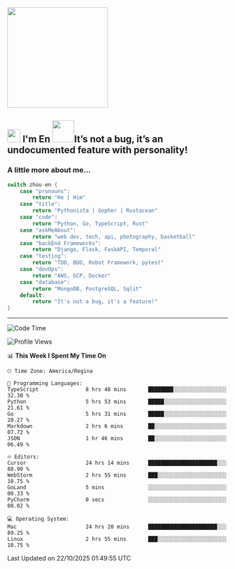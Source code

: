 <img align='center' src="https://media.giphy.com/media/GP1TJJSV4Ys1r64q2A/giphy.gif" width="230">

<h2><img src="https://emojis.slackmojis.com/emojis/images/1531849430/4246/blob-sunglasses.gif?1531849430" width="30"/> I'm En <img src="https://media.giphy.com/media/12oufCB0MyZ1Go/giphy.gif" width="50">It’s not a bug, it’s an undocumented feature with personality!</h2>


<!-- <img align='right' src="https://media.giphy.com/media/M9gbBd9nbDrOTu1Mqx/giphy.gif" width="230"> -->


### A little more about me... 
<!--
```javascript
const zhou-en = {
    pronouns: "He" | "Him",
    title: "Pythonista" | "Gopher" | "Rustacean",
    code: ["Python", "Go", "Rust", "TypeScript"],
    askMeAbout: ["web dev", "tech", "app dev", "photography"],
    technologies: {
        backEnd: {
            python: ["Django", "Flask", "FaskAPI"],
            go: []
        },
        scraping: ["selenium", "scrapy", "spider"],
        testing: ["Robot Framework"],
        devOps: ["AWS", "Docker", "GCP", "Nginx"],
        databases: ["mongo", "postgresql", "sqlite"],
        misc: ["Firebase", "Heroku"]
    },
    architecture: ["Event Driven Architecture", "Microservices"],
    currentFocus: ["Temporal", "Rust"],
    funFact: "It's not a bug, it's a feature!"
};
```
  -->

```go
switch zhou-en {
    case "pronouns":
        return "He | Him"
    case "title":
        return "Pythonista | Gopher | Rustacean"
    case "code":
        return "Python, Go, TypeScript, Rust"
    case "askMeAbout":
        return "web dev, tech, api, photography, basketball"
    case "backEnd Frameworks":
        return "Django, Flask, FaskAPI, Temporal"
    case "testing":
        return "TDD, BDD, Robot Framework, pytest"
    case "devOps":
        return "AWS, GCP, Docker"
    case "database":
        return "MongoDB, PostgreSQL, Sqlit"
    default:
        return "It's not a bug, it's a feature!"
}
```




---
<!--START_SECTION:waka-->
![Code Time](http://img.shields.io/badge/Code%20Time-2%2C615%20hrs%2038%20mins-blue)

![Profile Views](http://img.shields.io/badge/Profile%20Views-0-blue)

📊 **This Week I Spent My Time On** 

```text
🕑︎ Time Zone: America/Regina

💬 Programming Languages: 
TypeScript               8 hrs 48 mins       ████████░░░░░░░░░░░░░░░░░   32.30 % 
Python                   5 hrs 53 mins       █████░░░░░░░░░░░░░░░░░░░░   21.61 % 
Go                       5 hrs 31 mins       █████░░░░░░░░░░░░░░░░░░░░   20.27 % 
Markdown                 2 hrs 6 mins        ██░░░░░░░░░░░░░░░░░░░░░░░   07.72 % 
JSON                     1 hr 46 mins        ██░░░░░░░░░░░░░░░░░░░░░░░   06.49 % 

🔥 Editors: 
Cursor                   24 hrs 14 mins      ██████████████████████░░░   88.90 % 
WebStorm                 2 hrs 55 mins       ███░░░░░░░░░░░░░░░░░░░░░░   10.75 % 
GoLand                   5 mins              ░░░░░░░░░░░░░░░░░░░░░░░░░   00.33 % 
PyCharm                  0 secs              ░░░░░░░░░░░░░░░░░░░░░░░░░   00.02 % 

💻 Operating System: 
Mac                      24 hrs 20 mins      ██████████████████████░░░   89.25 % 
Linux                    2 hrs 55 mins       ███░░░░░░░░░░░░░░░░░░░░░░   10.75 % 
```


 Last Updated on 22/10/2025 01:49:55 UTC
<!--END_SECTION:waka-->
